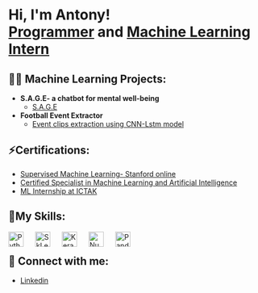 <h1>Hi, I'm Antony! <br/><a href="https://github.com/wowstein">Programmer</a> and <a href="https://github.com/wowstein">Machine Learning Intern</a>

<h2>👨‍💻 Machine Learning Projects:</h2>

- <b>S.A.G.E- a chatbot for mental well-being</b>
  - [S.A.G.E](https://github.com/wowstein/S.A.G.E)
- <b>Football Event Extractor</b>
  - [Event clips extraction using CNN-Lstm model](https://github.com/wowstein/Football-Event-Extraction) </b></i>

<h2>⚡Certifications:</h2>

- [Supervised Machine Learning- Stanford online](https://www.coursera.org/account/accomplishments/verify/2FAQWH4U638N)
- [Certified Specialist in Machine Learning and Artificial Intelligence](https://retail.ictkerala.org/mod/simplecertificate/verify.php?code=65b89785-6d24-4e19-ba7e-1cf12d4f065b)
- [ML Internship at ICTAK](https://retail.ictkerala.org/mod/simplecertificate/verify.php?code=660be8ca-e64c-493a-9612-707b2d4f065b) </b></i>

<h2>🧰My Skills:</h2>

<img align="left" alt="Python" width="30px" style="padding-right:20px;" src="https://cdn.jsdelivr.net/gh/devicons/devicon@latest/icons/python/python-original.svg"/>
<img align="left" alt="SkLearn" width="30px" style="padding-right:20px;" src="https://cdn.jsdelivr.net/gh/devicons/devicon@latest/icons/scikitlearn/scikitlearn-original.svg"/>
<img align="left" alt="Keras" width="30px" style="padding-right:20px;" src="https://cdn.jsdelivr.net/gh/devicons/devicon@latest/icons/keras/keras-original.svg"/>
<img align="left" alt="Numpy" width="30px" style="padding-right:20px;" src="https://cdn.jsdelivr.net/gh/devicons/devicon@latest/icons/numpy/numpy-original.svg"/>
<img align="left" alt="Pandas" width="30px" style="padding-right:20px;" src="https://cdn.jsdelivr.net/gh/devicons/devicon@latest/icons/pandas/pandas-original-wordmark.svg"/> 
<br /> 


<h2> 🤳 Connect with me:</h2>

- [Linkedin](https://www.linkedin.com/in/antony-dominic-a934a027a/)

